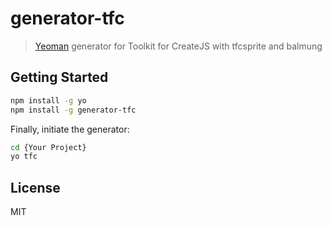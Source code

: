 # generator-tfc

> [Yeoman](http://yeoman.io) generator for Toolkit for CreateJS with tfcsprite and balmung

## Getting Started

```bash
npm install -g yo
npm install -g generator-tfc
```

Finally, initiate the generator:

```bash
cd {Your Project}
yo tfc
```

## License

MIT
